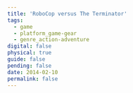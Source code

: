 ```yaml
---
title: 'RoboCop versus The Terminator'
tags:
  - game
  - platform_game-gear
  - genre_action-adventure
digital: false
physical: true
guide: false
pending: false
date: 2014-02-10
permalink: false
---
```

